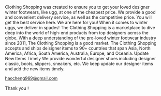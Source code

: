 Clothing Shopping was created to ensure you to get your loved designer winter footwears, like ugg, at one of the cheapest price. We provide a good and convenient delivery service, as well as the competitive price. You will get the best service here. We are here for you! When it comes to winter uggs, we deliver in spades! The Clothing Shopping is a marketplace to dive deep into the world of high-end products from top designers across the globe. With a deep understanding of the pre-loved winter footwear industry since 2011, The Clothing Shopping is a good market. The Clothing Shopping accepts and ships deisigner items to 90+ countries that span Asia, North America, Africa, South America, Australia, Europe, and Oceania. Update New Items Timely We provide wonderful designer shoes including designer classic, boots, slippers, sneakers, etc. We keep update our designer items and add the new items timely.

haocheng969@gmail.com

Thank you！
